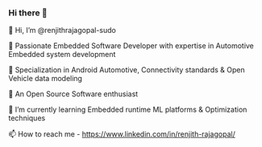 ### Hi there 👋

👋 Hi, I’m @renjithrajagopal-sudo

🌟 Passionate Embedded Software Developer with expertise in Automotive Embedded system development

🚀 Specialization in Android Automotive, Connectivity standards & Open Vehicle data modeling

🔧 An Open Source Software enthusiast

🌱 I’m currently learning Embedded runtime ML platforms & Optimization techniques 

📫 How to reach me - https://www.linkedin.com/in/renjith-rajagopal/
